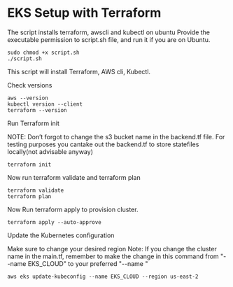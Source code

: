 

# EKS Setup with Terraform


The script installs terraform, awscli and kubectl on ubuntu
Provide the executable permission to script.sh file, and run it if you are on Ubuntu.

```
sudo chmod +x script.sh
./script.sh
```
This script will install Terraform, AWS cli, Kubectl.

Check versions

```
aws --version
kubectl version --client
terraform --version
```
Run Terraform init

NOTE: Don’t forgot to change the s3 bucket name in the backend.tf file. For testing purposes you cantake out the backend.tf to store statefiles locally(not advisable anyway)


```
terraform init
```
Now run terraform validate and terraform plan

```
terraform validate
terraform plan
```
Now Run terraform apply to provision cluster.

```
terraform apply --auto-approve
```
Update the Kubernetes configuration

Make sure to change your desired region
Note: If you change the cluster name in the main.tf, remember to make the change in this command from "--name EKS_CLOUD" to your preferred "--name <preferred clustername>"

```
aws eks update-kubeconfig --name EKS_CLOUD --region us-east-2
```
